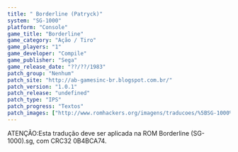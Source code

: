 ```yaml
---
title: " Borderline (Patryck)"
system: "SG-1000"
platform: "Console"
game_title: "Borderline"
game_category: "Ação / Tiro"
game_players: "1"
game_developer: "Compile"
game_publisher: "Sega"
game_release_date: "??/??/1983"
patch_group: "Nenhum"
patch_site: "http://ab-gamesinc-br.blogspot.com.br/"
patch_version: "1.0.1"
patch_release: "undefined"
patch_type: "IPS"
patch_progress: "Textos"
patch_images: ["http://www.romhackers.org/imagens/traducoes/%5BSG-1000%5D%20Borderline%20-%20Patryck%20-%201.png","http://www.romhackers.org/imagens/traducoes/%5BSG-1000%5D%20Borderline%20-%20Patryck%20-%202.png","http://www.romhackers.org/imagens/traducoes/%5BSG-1000%5D%20Borderline%20-%20Patryck%20-%203.png"]
---
```

ATENÇÃO:Esta tradução deve ser aplicada na ROM Borderline (SG-1000).sg, com CRC32 0B4BCA74.